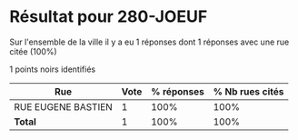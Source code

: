 # Résultat pour 280-JOEUF

Sur l'ensemble de la ville il y a eu 1 réponses dont 1 réponses avec une rue citée (100%)

1 points noirs identifiés

| Rue | Vote | % réponses | % Nb rues cités|
|-----|------|------------|----------------|
| RUE EUGENE BASTIEN | 1 | 100% | 100%|
| **Total** | 1 | 100% | 100%|
